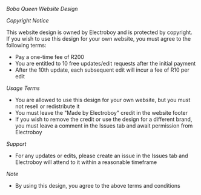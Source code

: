 *Boba Queen Website Design*

*Copyright Notice*

This website design is owned by Electroboy and is protected by copyright. If you wish to use this design for your own website, you must agree to the following terms:

- Pay a one-time fee of R200
- You are entitled to 10 free updates/edit requests after the initial payment
- After the 10th update, each subsequent edit will incur a fee of R10 per edit

*Usage Terms*

- You are allowed to use this design for your own website, but you must not resell or redistribute it
- You must leave the "Made by Electroboy" credit in the website footer
- If you wish to remove the credit or use the design for a different brand, you must leave a comment in the Issues tab and await permission from Electroboy

*Support*

- For any updates or edits, please create an issue in the Issues tab and Electroboy will attend to it within a reasonable timeframe

*Note*

- By using this design, you agree to the above terms and conditions
